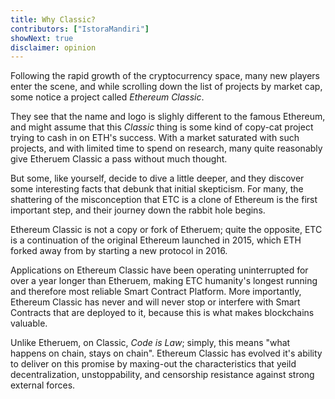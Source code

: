 ```yaml
---
title: Why Classic?
contributors: ["IstoraMandiri"]
showNext: true
disclaimer: opinion
---
```


Following the rapid growth of the cryptocurrency space, many new players enter the scene, and while scrolling down the list of projects by market cap, some notice a project called _Ethereum Classic_.

They see that the name and logo is slighly different to the famous Ethereum, and might assume that this _Classic_ thing is some kind of copy-cat project trying to cash in on ETH's success. With a market saturated with such projects, and with limited time to spend on research, many quite reasonably give Etheruem Classic a pass without much thought.

But some, like yourself, decide to dive a little deeper, and they discover some interesting facts that debunk that initial skepticism. For many, the shattering of the misconception that ETC is a clone of Ethereum is the first important step, and their journey down the rabbit hole begins.

Ethereum Classic is not a copy or fork of Etheruem; quite the opposite, ETC is a continuation of the original Ethereum launched in 2015, which ETH forked away from by starting a new protocol in 2016.

Applications on Ethereum Classic have been operating uninterrupted for over a year longer than Etheruem, making ETC humanity's longest running and therefore most reliable Smart Contract Platform. More importantly, Ethereum Classic has never and will never stop or interfere with Smart Contracts that are deployed to it, because this is what makes blockchains valuable.

Unlike Etheruem, on Classic, _Code is Law_; simply, this means "what happens on chain, stays on chain". Ethereum Classic has evolved it's ability to deliver on this promise by maxing-out the characteristics that yeild decentralization, unstoppability, and censorship resistance against strong external forces.
